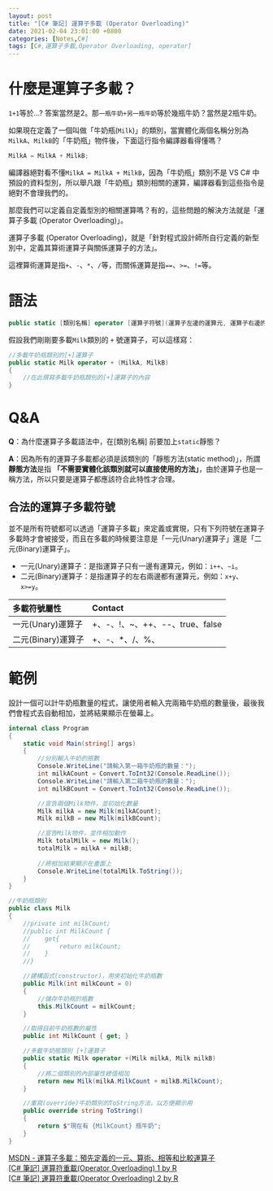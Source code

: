 ```yaml
---
layout: post
title: "[C# 筆記] 運算子多載 (Operator Overloading)"
date: 2021-02-04 23:01:00 +0800
categories: [Notes,C#]
tags: [C#,運算子多載,Operator Overloading, operator]
---
```


# 什麼是運算子多載？

`1+1`等於...? 答案當然是2。那`一瓶牛奶+另一瓶牛奶`等於幾瓶牛奶？當然是2瓶牛奶。     

如果現在定義了一個叫做「牛奶瓶(`Milk`)」的類別，當實體化兩個名稱分別為`MilkA`、`MilkB`的「牛奶瓶」物件後，下面這行指令編譯器看得懂嗎？

```c#
MilkA = MilkA + MilkB;
```
編譯器絕對看不懂`MilkA = MilkA + MilkB`，因為「牛奶瓶」類別不是 VS C# 中預設的資料型別，所以舉凡跟「牛奶瓶」類別相關的運算，編譯器看到這些指令是絕對不會理我們的。      

那麼我們可以定義自定義型別的相關運算嗎？有的，這些問題的解決方法就是「運算子多載 (Operator Overloading)」。     

運算子多載 (Operator Overloading)，就是「針對程式設計師所自行定義的新型別中，定義其算術運算子與關係運算子的方法」。     

這裡算術運算是指`+`、`-`、`*`、`/`等，而關係運算是指`==`、`>=`、`!=`等。


# 語法

```c#
public static [類別名稱] operator [運算子符號](運算子左邊的運算元, 運算子右邊的運算元)
```

假設我們剛剛要多載`Milk`類別的 `+` 號運算子，可以這樣寫：

```c#
//多載牛奶瓶類別的[+]運算子
public static Milk operator + (MilkA, MilkB) 
{
    //在此撰寫多載牛奶瓶類別的[+]運算子的內容
}
```

# Q&A

**Q**：為什麼運算子多載語法中，在[類別名稱] 前要加上`static`靜態？

**A**：因為所有的運算子多載都必須是該類別的「靜態方法(static method)」，所謂**靜態方法**是指 **「不需要實體化該類別就可以直接使用的方法」**，由於運算子也是一稱方法，所以只要是運算子都應該符合此特性才合理。       


## 合法的運算子多載符號

並不是所有符號都可以透過「運算子多載」來定義或實現，只有下列符號在運算子多載時才會被接受，而且在多載的時候要注意是「一元(Unary)運算子」還是「二元(Binary)運算子」。

- 一元(Unary)運算子：是指運算子只有一邊有運算元，例如：`i++`、`~i`。
- 二元(Binary)運算子：是指運算子的左右兩邊都有運算元，例如：`x+y`、`x>=y`。     


| 多載符號屬性       | Contact          |
|:-----------------|:-----------------|
| 一元(Unary)運算子  | +、-、!、~、++、--、true、false |
| 二元(Binary)運算子 | +、-、*、/、%、|、^、<<、>>、==、!=、>、<、>=、<= |


# 範例

設計一個可以計牛奶瓶數量的程式，讓使用者輸入完兩箱牛奶瓶的數量後，最後我們會程式去自動相加，並將結果顯示在螢幕上。

```c#
internal class Program
{
    static void Main(string[] args)
    {
        //分別輸入牛奶的瓶數
        Console.WriteLine("請輸入第一箱牛奶瓶的數量：");
        int milkACount = Convert.ToInt32(Console.ReadLine());
        Console.WriteLine("請輸入第二箱牛奶瓶的數量：");
        int milkBCount = Convert.ToInt32(Console.ReadLine());

        //宣告兩個Milk物件，並初始化數量
        Milk milkA = new Milk(milkACount);
        Milk milkB = new Milk(milkBCount);

        //宣告Milk物件，並作相加動作
        Milk totalMilk = new Milk();
        totalMilk = milkA + milkB;
        
        //將相加結果顯示在畫面上
        Console.WriteLine(totalMilk.ToString());
    }
}

//牛奶瓶類別
public class Milk
{
    //private int milkCount;
    //public int MilkCount {
    //    get{
    //        return milkCount;
    //    }
    //}

    //建構函式(constructor)，用來初始化牛奶瓶數
    public Milk(int milkCount = 0)
    {
        //儲存牛奶瓶的瓶數
        this.MilkCount = milkCount;
    }

    //取得目前牛奶瓶數的屬性
    public int MilkCount { get; }

    //多載牛奶瓶類別 [+]運算子
    public static Milk operator +(Milk milkA, Milk milkB)
    {
        //將二個類別的內部屬性總值相加
        return new Milk(milkA.MilkCount + milkB.MilkCount);
    }

    //重寫(override)牛奶類別的ToString方法，以方便顯示用
    public override string ToString()
    {
        return $"現在有 {MilkCount} 瓶牛奶";
    }
}
```

[MSDN - 運算子多載：預先定義的一元、算術、相等和比較運算子](https://learn.microsoft.com/zh-tw/dotnet/csharp/language-reference/operators/operator-overloading)      
[[C# 筆記] 運算符重載(Operator Overloading) 1 by R](https://riivalin.github.io/posts/2010/03/95-operator-overload-1/)       
[[C# 筆記] 運算符重載(Operator Overloading) 2 by R](https://riivalin.github.io/posts/2010/03/95-operator-overload-2/)
